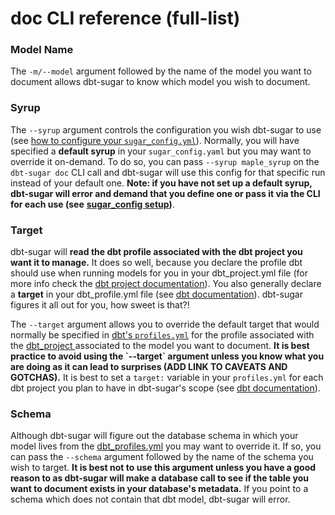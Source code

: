 # doc CLI reference \(full-list\)

### Model Name

The `-m/--model` argument followed by the name of the model you want to document allows dbt-sugar to know which model you wish to document.

### Syrup

The `--syrup` argument controls the configuration you wish dbt-sugar to use \(see [how to configure your `sugar_config.yml`](../../installation-and-configuration/configuration/sugar-config.md)\). Normally, you will have specified a **default syrup** in your `sugar_config.yaml` but you may want to override it on-demand. To do so, you can pass `--syrup maple_syrup` on the `dbt-sugar doc` CLI call and dbt-sugar will use this config for that specific run instead of your default one. **Note: if you have not set up a default syrup, dbt-sugar will error and demand that you define one or pass it via the CLI for each use \(see** [**sugar\_config setup**](../../installation-and-configuration/configuration/sugar-config.md)**\)**.

### Target

dbt-sugar will **read the dbt profile associated with the dbt project you want it to manage.** It does so well, because you declare the profile dbt should use when running models for you in your dbt\_project.yml file \(for more info check the [dbt project documentation](https://docs.getdbt.com/reference/dbt_project.yml/)\). You also generally declare a **target** in your dbt\_profile.yml file \(see [dbt documentation](https://docs.getdbt.com/dbt-cli/configure-your-profile/)\). dbt-sugar figures it all out for you, how sweet is that?!

The `--target` argument allows you to override the default target that would normally be specified in [dbt's `profiles.yml`](https://docs.getdbt.com/dbt-cli/configure-your-profile/) for the profile associated with the [dbt\_project ](https://docs.getdbt.com/reference/dbt_project.yml/)associated to the model you want to document. **It is best practice to avoid using the \`--target\` argument unless you know what you are doing as it can lead to surprises \(ADD LINK TO CAVEATS AND GOTCHAS\).** It is best to set a `target:` variable in your `profiles.yml` for each dbt project you plan to have in dbt-sugar's scope \(see [dbt documentation](https://docs.getdbt.com/dbt-cli/configure-your-profile/)\).

### Schema

Although dbt-sugar will figure out the database schema in which your model lives from the [dbt\_profiles.yml](https://docs.getdbt.com/dbt-cli/configure-your-profile/) you may want to override it. If so, you can pass the `--schema` argument followed by the name of the schema you wish to target. **It is best not to use this argument unless you have a good reason to as dbt-sugar will make a database call to see if the table you want to document exists in your database's metadata.** If you point to a schema which does not contain that dbt model, dbt-sugar will error.

